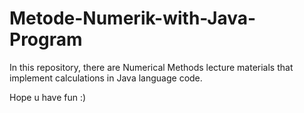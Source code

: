 # Metode-Numerik-with-Java-Program

In this repository, there are Numerical Methods lecture materials that implement calculations in Java language code.

Hope u have fun :)
